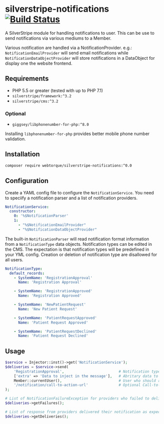 # silverstripe-notifications [![Build Status](https://travis-ci.org/webtorque/silverstripe-notifications.svg?branch=master)](https://travis-ci.org/webtorque/silverstripe-notifications)
A SilverStripe module for handling notifications to user. This can be use to send notifications via various mediums to a
Member.

Various notification are handled via a NotificationProvider. e.g.: `NotificationEmailProvider` will send email
notifications while `NotificationDataObjectProvider` will store notifications in a DataObject for display one the
website frontend.

## Requirements
* PHP 5.5 or greater (tested with up to PHP 7.1)
* `silverstripe/framework:^3.2`
* `silverstripe/cms:^3.2`

### Optional
* `giggsey/libphonenumber-for-php:^8.0`

Installing `libphonenumber-for-php` provides better mobile phone number validation.

## Installation
```bash
composer require webtorque/silverstripe-notifications:^0.0
```

## Configuration
Create a YAML config file to configure the `NotificationService`. You need to speciify a notification parser and a list
of notification providers.

```YAML
NotificationService:
  constructor:
    0: '%$NotificationParser'
    1:
      - "%$NotificationEmailProvider"
      - "%$NotificationDataObjectProvider"
```

The built-in `NotificationParser` will read notification format information from a `NotificationType` data objects.
Notification types can be edited in the CMS. The expectation is that notification types will be predefined in your YML
config. Creation or deletion of notification type are disallowed for all users.

```YAML
NotificationType:
  default_records:
    - SystemName: 'RegistrationApproval'
      Name: 'Registration Approval'

    - SystemName: 'RegistrationApproved'
      Name: 'Registration Approved'

    - SystemName: 'NewPatientRequest'
      Name: 'New Patient Request'

    - SystemName: 'PatientRequestApproved'
      Name: 'Patient Request Approved'

    - SystemName: 'PatientRequestDeclined'
      Name: 'Patient Request Declined'
```

## Usage

```php
$service = Injector::inst()->get('NotificationService');
$deliveries = $service->send(
    'RegistrationApproval',                         # Notification type system name.
    ['extra' => 'Data to inject in the message'],   # Abritary data to inject in the NotificationParser.
    Member::currentUser(),                          # User who should receive the notification.
    '/notification/call-to-action-url'              # Optional Call-to-Action URL.
);

# List of NotificationFailureException for providers who failed to deliver the notification.
$deliveries->getFailures();   

# List of response from providers delivered their notification as expected.
$deliveries->getDeliveries();

```

